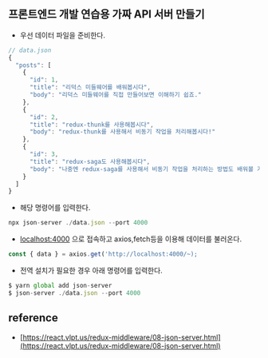 ## 프론트엔드 개발 연습용 가짜 API 서버 만들기

- 우선 데이터 파일을 준비한다.

```jsx
// data.json
{
  "posts": [
    {
      "id": 1,
      "title": "리덕스 미들웨어를 배워봅시다",
      "body": "리덕스 미들웨어를 직접 만들어보면 이해하기 쉽죠."
    },
    {
      "id": 2,
      "title": "redux-thunk를 사용해봅시다",
      "body": "redux-thunk를 사용해서 비동기 작업을 처리해봅시다!"
    },
    {
      "id": 3,
      "title": "redux-saga도 사용해봅시다",
      "body": "나중엔 redux-saga를 사용해서 비동기 작업을 처리하는 방법도 배워볼 거예요."
    }
  ]
}
```

- 해당 명령어를 입력한다.

```jsx
npx json-server ./data.json --port 4000
```

- [localhost:4000](http://localhost:4000) 으로 접속하고 axios,fetch등을 이용해 데이터를 불러온다.

```jsx
const { data } = axios.get('http://localhost:4000/~);
```

- 전역 설치가 필요한 경우 아래 명령어를 입력한다.

```jsx
$ yarn global add json-server
$ json-server ./data.json --port 4000
```

## reference

- [https://react.vlpt.us/redux-middleware/08-json-server.html](https://react.vlpt.us/redux-middleware/08-json-server.html)
